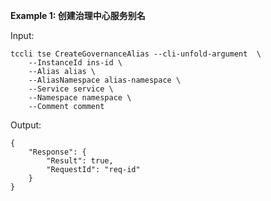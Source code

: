 **Example 1: 创建治理中心服务别名**



Input: 

```
tccli tse CreateGovernanceAlias --cli-unfold-argument  \
    --InstanceId ins-id \
    --Alias alias \
    --AliasNamespace alias-namespace \
    --Service service \
    --Namespace namespace \
    --Comment comment
```

Output: 
```
{
    "Response": {
        "Result": true,
        "RequestId": "req-id"
    }
}
```

